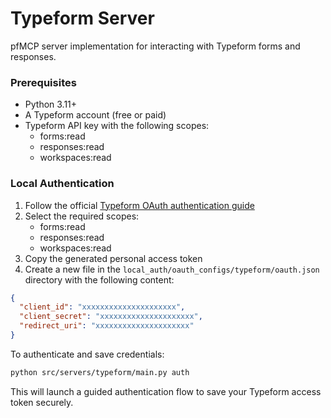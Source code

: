 # Typeform Server

pfMCP server implementation for interacting with Typeform forms and responses.

### Prerequisites

- Python 3.11+
- A Typeform account (free or paid)
- Typeform API key with the following scopes:
  - forms:read
  - responses:read
  - workspaces:read

### Local Authentication

1. Follow the official [Typeform OAuth authentication guide](https://www.typeform.com/developers/get-started/applications/)
2. Select the required scopes:
   - forms:read
   - responses:read
   - workspaces:read
3. Copy the generated personal access token
4. Create a new file in the `local_auth/oauth_configs/typeform/oauth.json` directory with the following content:

```json
{
  "client_id": "xxxxxxxxxxxxxxxxxxxxx",
  "client_secret": "xxxxxxxxxxxxxxxxxxxxx",
  "redirect_uri": "xxxxxxxxxxxxxxxxxxxxx"
}
```

To authenticate and save credentials:

```bash
python src/servers/typeform/main.py auth
```

This will launch a guided authentication flow to save your Typeform access token securely.
